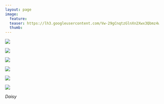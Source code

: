```yaml
---
layout: page
image:
  feature:
  teaser: https://lh3.googleusercontent.com/Vw-29gCnqtzGlnXn2Xwx3Qbmz4wAGmBsKBp3ffZonOU=w245
  thumb:
---
```


[![](https://lh3.googleusercontent.com/zTdUNVGPtAlZnZuFWa6UpASWL96P1thxaeyqdqVO8ko=w800)](https://lh3.googleusercontent.com/zTdUNVGPtAlZnZuFWa6UpASWL96P1thxaeyqdqVO8ko=s0)

[![](https://lh3.googleusercontent.com/6PDq-mSxMRjuNeOVQ-DifIKG9s7bWIq3jICnSaJ3DM0=w800)](https://lh3.googleusercontent.com/6PDq-mSxMRjuNeOVQ-DifIKG9s7bWIq3jICnSaJ3DM0=s0)

[![](https://lh3.googleusercontent.com/c4biIHqFSwZ3647lNp4H0st7XxM18NMSub4VqdHXCCg=w800)](https://lh3.googleusercontent.com/c4biIHqFSwZ3647lNp4H0st7XxM18NMSub4VqdHXCCg=s0)

[![](https://lh3.googleusercontent.com/usl_hqWp2JsmL0seAhnF-DLLjtzLwKHOgBDJ5WIhM4c=w800)](https://lh3.googleusercontent.com/usl_hqWp2JsmL0seAhnF-DLLjtzLwKHOgBDJ5WIhM4c=s0)

[![](https://lh3.googleusercontent.com/WntudrDbNGAQWzveLYNa1ikqql_fXiUSHTBhzd_TerQ=w800)](https://lh3.googleusercontent.com/WntudrDbNGAQWzveLYNa1ikqql_fXiUSHTBhzd_TerQ=s0)

[![](https://lh3.googleusercontent.com/FyzFEQi3iNOmHK0-gMEig-DlTXRQK0HEq4uYKYr37_4=w800)](https://lh3.googleusercontent.com/FyzFEQi3iNOmHK0-gMEig-DlTXRQK0HEq4uYKYr37_4=s0)

*Daisy*
